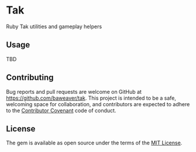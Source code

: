 # Tak

Ruby Tak utilities and gameplay helpers

## Usage

TBD

## Contributing

Bug reports and pull requests are welcome on GitHub at https://github.com/baweaver/tak. This project is intended to be a safe, welcoming space for collaboration, and contributors are expected to adhere to the [Contributor Covenant](http://contributor-covenant.org) code of conduct.


## License

The gem is available as open source under the terms of the [MIT License](http://opensource.org/licenses/MIT).


